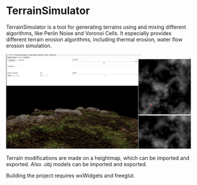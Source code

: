 TerrainSimulator
===============

TerrainSimulator is a tool for generating terrains using and mixing different algorithms, like
Perlin Noise and Voronoi Cells. It especially provides different terrain erosion algorithms, including 
thermal erosion, water flow erosion simulation. 

![Screenshot of terrain creation](ScreenshotTerrainSimulator.png)

Terrain modifications are made on a heightmap, which can be imported and exported. 
Also .obj models can be imported and exported.

Building the project requires wxWidgets and freeglut.
